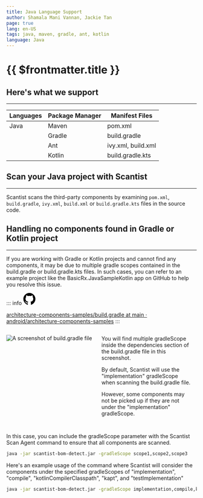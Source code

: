 ```yaml
---
title: Java Language Support
author: Shamala Mani Vannan, Jackie Tan
page: true
lang: en-US
tags: java, maven, gradle, ant, kotlin
language: Java
---
```


<script setup>
import LanguageHeader from './components/LanguageHeader.vue'
</script>

<ClientOnly>

# {{ $frontmatter.title }}

<LanguageHeader :language="$frontmatter.language"/>

## Here's what we support

<hr class="thick" />

| Languages | Package Manager | Manifest Files     |
| --------- | --------------- | ------------------ |
| Java      | Maven           | pom.xml            |
|           | Gradle          | build.gradle       |
|           | Ant             | ivy.xml, build.xml |
|           | Kotlin          | build.gradle.kts   |

## Scan your Java project with Scantist

<hr class="thick" />

Scantist scans the third-party components by examining `pom.xml`, `build.gradle`, `ivy.xml`, `build.xml` or `build.gradle.kts` files in the source code.

<!--@include: ../../parts/maximize-results.md-->

## Handling no components found in Gradle or Kotlin project

<hr class="thick" />

If you are working with Gradle or Kotlin projects and cannot find any components, it may be due to multiple gradle scopes contained in the build.gradle or build.gradle.kts files. In such cases, you can refer to an example project like the BasicRx.JavaSampleKotlin app on GitHub to help you resolve this issue.

::: info <svg height="32" aria-hidden="true" viewBox="0 0 16 16" width="32"><path d="M8 0c4.42 0 8 3.58 8 8a8.013 8.013 0 0 1-5.45 7.59c-.4.08-.55-.17-.55-.38 0-.27.01-1.13.01-2.2 0-.75-.25-1.23-.54-1.48 1.78-.2 3.65-.88 3.65-3.95 0-.88-.31-1.59-.82-2.15.08-.2.36-1.02-.08-2.12 0 0-.67-.22-2.2.82-.64-.18-1.32-.27-2-.27-.68 0-1.36.09-2 .27-1.53-1.03-2.2-.82-2.2-.82-.44 1.1-.16 1.92-.08 2.12-.51.56-.82 1.28-.82 2.15 0 3.06 1.86 3.75 3.64 3.95-.23.2-.44.55-.51 1.07-.46.21-1.61.55-2.33-.66-.15-.24-.6-.83-1.23-.82-.67.01-.27.38.01.53.34.19.73.9.82 1.13.16.45.68 1.31 2.69.94 0 .67.01 1.3.01 1.49 0 .21-.15.45-.55.38A7.995 7.995 0 0 1 0 8c0-4.42 3.58-8 8-8Z"></path></svg>

[architecture-components-samples/build.gradle at main · android/architecture-components-samples](https://github.com/android/architecture-components-samples/blob/main/BasicRxJavaSampleKotlin/app/build.gradle)
:::

<div style="display:flex;">
<div style="flex:1;">

![A screenshot of build.gradle file](/images/Language-and-File-Support/Java-Language-Support.webp)

</div>
<div style="flex:1; margin:15px;">
You will find multiple gradleScope inside the dependencies section of the build.gradle file in this screenshot.

By default, Scantist will use the "implementation" gradleScope when scanning the build.gradle file.

However, some components may not be picked up if they are not under the "implementation" gradleScope.

</div>
</div>

In this case, you can include the gradleScope parameter with the Scantist Scan Agent command to ensure that all components are scanned.

```bash
java -jar scantist-bom-detect.jar -gradleScope scope1,scope2,scope3
```

Here's an example usage of the command where Scantist will consider the components under the specified gradleScopes of "implementation", "compile", "kotlinCompilerClasspath", "kapt", and "testImplementation"

```bash
java -jar scantist-bom-detect.jar -gradleScope implementation,compile,kotlinCompilerClasspath,kapt,testImplementation
```

</ClientOnly>
